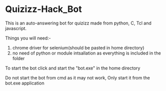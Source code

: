 # Quizizz-Hack_Bot
This is an auto-answering bot for quizizz made from python, C, Tcl and javascript.

Things you will need:-
1. chrome driver for selenium(should be pasted in home directory)
2. no need of python or module intsallation as everything is included in the folder


To start the bot click and start the "bot.exe" in the home directory


Do not start the bot from cmd as it may not work, Only start it from the bot.exe application
